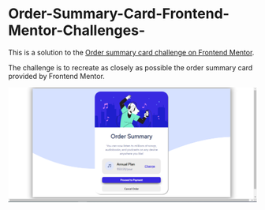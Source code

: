 # Order-Summary-Card-Frontend-Mentor-Challenges-

This is a solution to the [Order summary card challenge on Frontend Mentor](https://www.frontendmentor.io/challenges/order-summary-component-QlPmajDUj). 

The challenge is to recreate as closely as possible the order summary card provided by Frontend Mentor. 


![Screenshot Solution](./images/screenshot_solution_desktop.png)